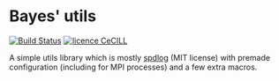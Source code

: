 # Bayes' utils

[![Build Status](https://travis-ci.org/vlanore/bayes_utils.svg?branch=master)](https://travis-ci.org/vlanore/bayes_utils) [![licence CeCILL](https://img.shields.io/badge/license-CeCILL--C-blue.svg)](http://www.cecill.info/licences.en.html)

A simple utils library which is mostly [spdlog](https://github.com/gabime/spdlog) (MIT license) with premade configuration (including for MPI processes) and a few extra macros.
